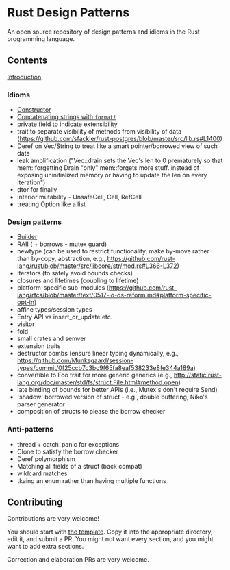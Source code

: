 # Rust Design Patterns

An open source repository of design patterns and idioms in the Rust programming
language.


## Contents

[Introduction](intro.md)

### Idioms

* [Constructor](idioms/ctor.md)
* [Concatenating strings with `format!`](idioms/concat-format.md)
* private field to indicate extensibility
* trait to separate visibility of methods from visibility of data (https://github.com/sfackler/rust-postgres/blob/master/src/lib.rs#L1400)
* Deref on Vec/String to treat like a smart pointer/borrowed view of such data
* leak amplification ("Vec::drain sets the Vec's len to 0 prematurely so that mem::forgetting Drain "only" mem::forgets more stuff. instead of exposing uninitialized memory or having to update the len on every iteration")
* dtor for finally
* interior mutability - UnsafeCell, Cell, RefCell
* treating Option like a list

### Design patterns

* [Builder](patterns/builder.md)
* RAII ( + borrows - mutex guard)
* newtype (can be used to restrict functionality, make by-move rather than by-copy, abstraction, e.g., https://github.com/rust-lang/rust/blob/master/src/libcore/str/mod.rs#L366-L372)
* iterators (to safely avoid bounds checks)
* closures and lifetimes (coupling to lifetime)
* platform-specific sub-modules (https://github.com/rust-lang/rfcs/blob/master/text/0517-io-os-reform.md#platform-specific-opt-in)
* affine types/session types
* Entry API vs insert_or_update etc.
* visitor
* fold
* small crates and semver
* extension traits
* destructor bombs (ensure linear typing dynamically, e.g., https://github.com/Munksgaard/session-types/commit/0f25ccb7c3bc9f65fa8eaf538233e8fe344a189a)
* convertible to Foo trait for more generic generics (e.g., http://static.rust-lang.org/doc/master/std/fs/struct.File.html#method.open)
* late binding of bounds for better APIs (i.e., Mutex's don't require Send)
* 'shadow' borrowed version of struct - e.g., double buffering, Niko's parser generator
* composition of structs to please the borrow checker



### Anti-patterns

* thread + catch_panic for exceptions
* Clone to satisfy the borrow checker
* Deref polymorphism
* Matching all fields of a struct (back compat)
* wildcard matches
* tkaing an enum rather than having multiple functions



## Contributing

Contributions are very welcome!

You should start with [the template](template.md). Copy it into the appropriate
directory, edit it, and submit a PR. You might not want every section, and you
might want to add extra sections.

Correction and elaboration PRs are very welcome.
